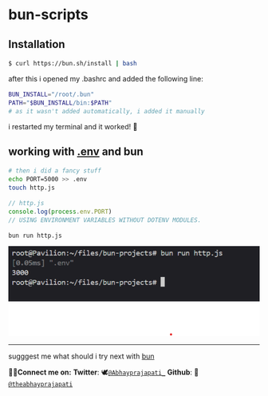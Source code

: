 # bun-scripts


## Installation

```bash 
$ curl https://bun.sh/install | bash
```
after this i opened my .bashrc and added the following line:
```bash
BUN_INSTALL="/root/.bun"
PATH="$BUN_INSTALL/bin:$PATH"
# as it wasn't added automatically, i added it manually
```
i restarted my terminal and it worked! 🎉


## working with [.env](./.env) and bun
```bash
# then i did a fancy stuff
echo PORT=5000 >> .env
touch http.js
```

```JavaScript
// http.js
console.log(process.env.PORT)
// USING ENVIRONMENT VARIABLES WITHOUT DOTENV MODULES.
```

```bash
bun run http.js
```
![bunrun](./bunrun.png)

---
sugggest me what should i try next with [bun](https://bun.sh)

**🤝🏾Connect me on:**
**Twitter**: 🕊️[`@Abhayprajapati_`](https://twitter.com/Abhayprajapati_)
**Github**: 🐧[`@theabhayprajapati`](https://github.com/theabhayprajapati)